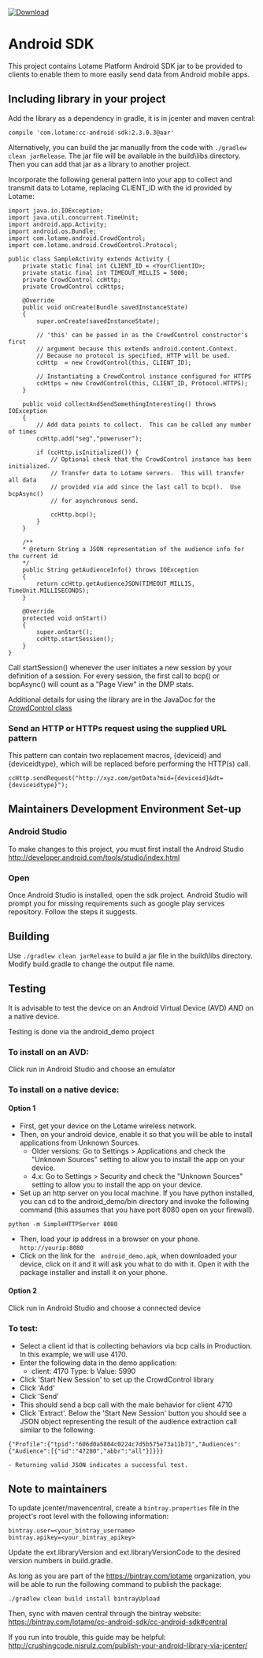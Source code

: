 [ ![Download](https://api.bintray.com/packages/lotame/cc-android-sdk/cc-android-sdk/images/download.svg) ](https://bintray.com/lotame/cc-android-sdk/cc-android-sdk/_latestVersion)

# Android SDK

This project contains Lotame Platform Android SDK jar to be provided to clients to enable them to more easily send data from Android mobile apps.

## Including library in your project

Add the library as a dependency in gradle, it is in jcenter and maven central:

```
compile 'com.lotame:cc-android-sdk:2.3.0.3@aar'
```

Alternatively, you can build the jar manually from the code with `./gradlew clean jarRelease`. The jar file
will be available in the build\libs directory. Then you can add that jar as a library to another project.

Incorporate the following general pattern into your app to collect and transmit data to Lotame, replacing CLIENT_ID with the id provided by Lotame: 
```
import java.io.IOException;
import java.util.concurrent.TimeUnit;
import android.app.Activity;
import android.os.Bundle;
import com.lotame.android.CrowdControl;
import com.lotame.android.CrowdControl.Protocol;

public class SampleActivity extends Activity {
    private static final int CLIENT_ID = <YourClientID>;
    private static final int TIMEOUT_MILLIS = 5000;
    private CrowdControl ccHttp;
    private CrowdControl ccHttps;

    @Override
    public void onCreate(Bundle savedInstanceState)
    {
        super.onCreate(savedInstanceState);

        // 'this' can be passed in as the CrowdControl constructor's first
        // argument because this extends android.content.Context.
        // Because no protocol is specified, HTTP will be used.
        ccHttp  = new CrowdControl(this, CLIENT_ID);

        // Instantiating a CrowdControl instance configured for HTTPS
        ccHttps = new CrowdControl(this, CLIENT_ID, Protocol.HTTPS);
    }

    public void collectAndSendSomethingInteresting() throws IOException
    {
        // Add data points to collect.  This can be called any number of times
        ccHttp.add("seg","poweruser");

        if (ccHttp.isInitialized()) {
            // Optional check that the CrowdControl instance has been initialized.
            // Transfer data to Lotame servers.  This will transfer all data
            // provided via add since the last call to bcp().  Use bcpAsync()
            // for asynchronous send.

            ccHttp.bcp();
        }
    }

    /**
    * @return String a JSON representation of the audience info for the current id
    */
    public String getAudienceInfo() throws IOException
    {
        return ccHttp.getAudienceJSON(TIMEOUT_MILLIS, TimeUnit.MILLISECONDS);
    }

    @Override
    protected void onStart()
    {
        super.onStart();
        ccHttp.startSession();
    }
}
```
Call startSession() whenever the user initiates a new session by your definition of a session.  For every session, the first call to bcp() or bcpAsync() will count as a "Page View" in the DMP stats.


Additional details for using the library are in the JavaDoc for the [CrowdControl class](src/main/java/com/lotame/android/CrowdControl.java)

### Send an HTTP or HTTPs request using the supplied URL pattern
This pattern can contain two replacement macros, {deviceid} and {deviceidtype}, which will be replaced before performing the HTTP(s) call.
```
ccHttp.sendRequest("http://xyz.com/getData?mid={deviceid}&dt={deviceidtype}");
```

## Maintainers Development Environment Set-up

### Android Studio
To make changes to this project, you must first install the Android Studio http://developer.android.com/tools/studio/index.html

### Open
Once Android Studio is installed, open the sdk project. Android Studio will prompt you for missing requirements such as google play services repository. Follow the steps it suggests.


## Building
Use `./gradlew clean jarRelease` to build a jar file in the build\libs directory.  Modify build.gradle to change the output file name.

## Testing

It is advisable to test the device on an Android Virtual Device (AVD) *AND* on a native device.

Testing is done via the android_demo project

### To install on an AVD:

Click run in Android Studio and choose an emulator

### To install on a native device:

#### Option 1
- First, get your device on the Lotame wireless network.
- Then, on your android device, enable it so that you will be able to install applications from Unknown Sources.
	- Older versions:   Go to Settings > Applications and check the "Unknown Sources" setting to allow you to install the app on your device.
	- 4.x: Go to Settings > Security and check the "Unknown Sources" setting to allow you to install the app on your device.
- Set up an http server on you local machine. If you have python installed, you can cd to the android_demo/bin directory and invoke the following command (this assumes that you have port 8080 open on your firewall).
``` 
python -m SimpleHTTPServer 8080
```
- Then, load your ip address in a browser on your phone.  ``` http://yourip:8080 ```
- Click on the link for the ``` android_demo.apk```, when downloaded your device, click on it and it will ask you what to do with it.  Open it with the package installer and install it on your phone.

#### Option 2

Click run in Android Studio and choose a connected device

### To test: 
- Select a client id that is collecting behaviors via bcp calls in Production.  In this example, we will use 4170.
- Enter the following data in the demo application:
	- client: 4170 Type: b Value: 5990
- Click 'Start New Session' to set up the CrowdControl library
- Click 'Add'
- Click 'Send'
- This should send a bcp call with the male behavior for client 4710
- Click 'Extract'.  Below the 'Start New Session' button you should see a JSON object representing the result of the audience extraction call similar to the following:
```
{"Profile":{"tpid":"606d0a5804c0224c7d5b575e73a11b71","Audiences":{"Audience":[{"id":"47280","abbr":"all"}]}}}
```
	- Returning valid JSON indicates a successful test.

## Note to maintainers

To update jcenter/mavencentral, create a `bintray.properties` file in the project's root level with the following information:
```
bintray.user=<your_bintray_username>
bintray.apikey=<your_bintray_apikey>
```

Update the ext.libraryVersion and ext.libraryVersionCode to the desired version numbers in build.gradle.

As long as you are part of the https://bintray.com/lotame organization, you will be able to run the following command
to publish the package:

```
./gradlew clean build install bintrayUpload
```

Then, sync with maven central through the bintray website: https://bintray.com/lotame/cc-android-sdk/cc-android-sdk#central

If you run into trouble, this guide may be helpful: http://crushingcode.nisrulz.com/publish-your-android-library-via-jcenter/


